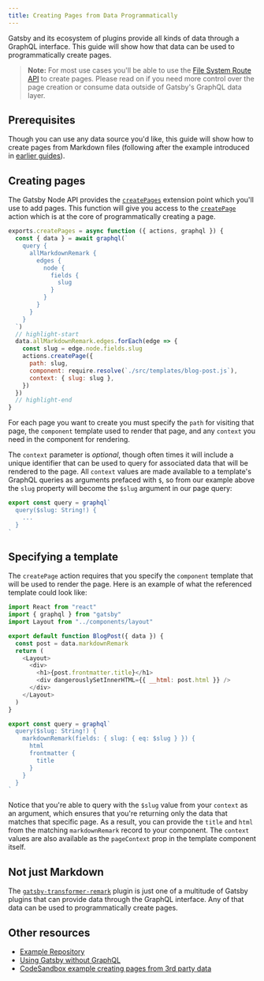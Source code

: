 ```yaml
---
title: Creating Pages from Data Programmatically
---
```


Gatsby and its ecosystem of plugins provide all kinds of data through a
GraphQL interface. This guide will show how that data can be used to
programmatically create pages.

> **Note:** For most use cases you'll be able to use the [File System Route API](/docs/reference/routing/file-system-route-api/) to create pages. Please read on if you need more control over the page creation or consume data outside of Gatsby's GraphQL data layer.

## Prerequisites

Though you can use any data source you'd like, this guide will show how to
create pages from Markdown files (following after the example introduced in
[earlier guides](/docs/how-to/routing/adding-markdown-pages/)).

## Creating pages

The Gatsby Node API provides the
[`createPages`](/docs/reference/config-files/gatsby-node/#createPages)
extension point which you'll use to add pages. This function will give you
access to the
[`createPage`](/docs/reference/config-files/actions/#createPage) action
which is at the core of programmatically creating a page.

```js:title=gatsby-node.js
exports.createPages = async function ({ actions, graphql }) {
  const { data } = await graphql(`
    query {
      allMarkdownRemark {
        edges {
          node {
            fields {
              slug
            }
          }
        }
      }
    }
  `)
  // highlight-start
  data.allMarkdownRemark.edges.forEach(edge => {
    const slug = edge.node.fields.slug
    actions.createPage({
      path: slug,
      component: require.resolve(`./src/templates/blog-post.js`),
      context: { slug: slug },
    })
  })
  // highlight-end
}
```

For each page you want to create you must specify the `path` for visiting that
page, the `component` template used to render that page, and any `context`
you need in the component for rendering.

The `context` parameter is _optional_, though often times it will include a
unique identifier that can be used to query for associated data that will be
rendered to the page. All `context` values are made available to a template's
GraphQL queries as arguments prefaced with `$`, so from our example above the
`slug` property will become the `$slug` argument in our page query:

```js
export const query = graphql`
  query($slug: String!) {
    ...
  }
`
```

## Specifying a template

The `createPage` action requires that you specify the `component` template
that will be used to render the page. Here is an example of what the
referenced template could look like:

```jsx:title=blog-post.js
import React from "react"
import { graphql } from "gatsby"
import Layout from "../components/layout"

export default function BlogPost({ data }) {
  const post = data.markdownRemark
  return (
    <Layout>
      <div>
        <h1>{post.frontmatter.title}</h1>
        <div dangerouslySetInnerHTML={{ __html: post.html }} />
      </div>
    </Layout>
  )
}

export const query = graphql`
  query($slug: String!) {
    markdownRemark(fields: { slug: { eq: $slug } }) {
      html
      frontmatter {
        title
      }
    }
  }
`
```

Notice that you're able to query with the `$slug` value from your `context` as
an argument, which ensures that you're returning only the data that matches
that specific page. As a result, you can provide the `title` and `html` from
the matching `markdownRemark` record to your component. The `context` values
are also available as the `pageContext` prop in the template component itself.

## Not just Markdown

The
[`gatsby-transformer-remark`](/packages/gatsby-transformer-remark/)
plugin is just one of a multitude of Gatsby plugins that can provide data
through the GraphQL interface. Any of that data can be used to
programmatically create pages.

## Other resources

- [Example Repository](https://github.com/jbranchaud/gatsby-programmatic-pages)
- [Using Gatsby without GraphQL](/docs/how-to/querying-data/using-gatsby-without-graphql/)
- [CodeSandbox example creating pages from 3rd party data](https://codesandbox.io/s/b84oz)

